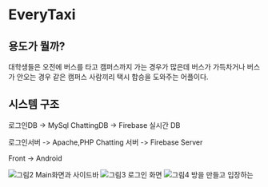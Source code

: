 # EveryTaxi

## 용도가 뭘까?
대학생들은 오전에 버스를 타고 캠퍼스까지 가는 경우가 많은데 버스가 가득차거나 버스가 안오는 경우 같은 캠퍼스 사람끼리 택시 합승을 도와주는 어플이다.

## 시스템 구조
로그인DB -> MySql
ChattingDB -> Firebase 실시간 DB

로그인서버 -> Apache,PHP
Chatting 서버 -> Firebase Server

Front -> Android

![그림2](https://user-images.githubusercontent.com/45382126/82475592-b27f8780-9b07-11ea-900f-f78bb325c368.png)
Main화면과 사이드바
![그림3](https://user-images.githubusercontent.com/45382126/82475608-b90dff00-9b07-11ea-97cf-14303095973d.png)
로그인 화면
![그림4](https://user-images.githubusercontent.com/45382126/82475616-bb705900-9b07-11ea-8e4a-ed29492658aa.png)
방을 만들고 입장하는 
